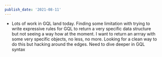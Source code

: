 ```yaml
---
publish_date: '2021-08-11'
---
```


- Lots of work in GQL land today. Finding some limitation with trying to write expressive rules for GQL to return a very specific data structure but not seeing a way how at the moment. I want to return an arrray with some very specific objects, no less, no more. Looking for a clean way to do this but hacking around the edges. Need to dive deeper in GQL syntax
